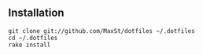 ## Installation

```terminal
git clone git://github.com/MaxSt/dotfiles ~/.dotfiles
cd ~/.dotfiles
rake install
```
